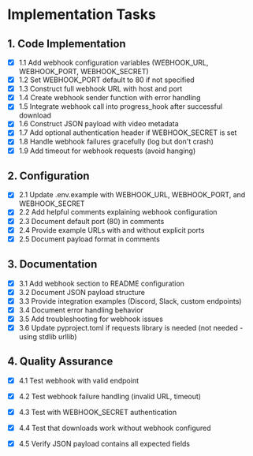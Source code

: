 # Implementation Tasks

## 1. Code Implementation
- [x] 1.1 Add webhook configuration variables (WEBHOOK_URL, WEBHOOK_PORT, WEBHOOK_SECRET)
- [x] 1.2 Set WEBHOOK_PORT default to 80 if not specified
- [x] 1.3 Construct full webhook URL with host and port
- [x] 1.4 Create webhook sender function with error handling
- [x] 1.5 Integrate webhook call into progress_hook after successful download
- [x] 1.6 Construct JSON payload with video metadata
- [x] 1.7 Add optional authentication header if WEBHOOK_SECRET is set
- [x] 1.8 Handle webhook failures gracefully (log but don't crash)
- [x] 1.9 Add timeout for webhook requests (avoid hanging)

## 2. Configuration
- [x] 2.1 Update .env.example with WEBHOOK_URL, WEBHOOK_PORT, and WEBHOOK_SECRET
- [x] 2.2 Add helpful comments explaining webhook configuration
- [x] 2.3 Document default port (80) in comments
- [x] 2.4 Provide example URLs with and without explicit ports
- [x] 2.5 Document payload format in comments

## 3. Documentation
- [x] 3.1 Add webhook section to README configuration
- [x] 3.2 Document JSON payload structure
- [x] 3.3 Provide integration examples (Discord, Slack, custom endpoints)
- [x] 3.4 Document error handling behavior
- [x] 3.5 Add troubleshooting for webhook issues
- [x] 3.6 Update pyproject.toml if requests library is needed (not needed - using stdlib urllib)

## 4. Quality Assurance
- [x] 4.1 Test webhook with valid endpoint
- [x] 4.2 Test webhook failure handling (invalid URL, timeout)
- [x] 4.3 Test with WEBHOOK_SECRET authentication
- [x] 4.4 Test that downloads work without webhook configured
- [x] 4.5 Verify JSON payload contains all expected fields

